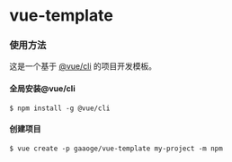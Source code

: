 # vue-template

### 使用方法

这是一个基于 [@vue/cli](https://github.com/vuejs/vue-cli) 的项目开发模板。

#### 全局安装@vue/cli

```
$ npm install -g @vue/cli
```

#### 创建项目

```
$ vue create -p gaaoge/vue-template my-project -m npm
```
